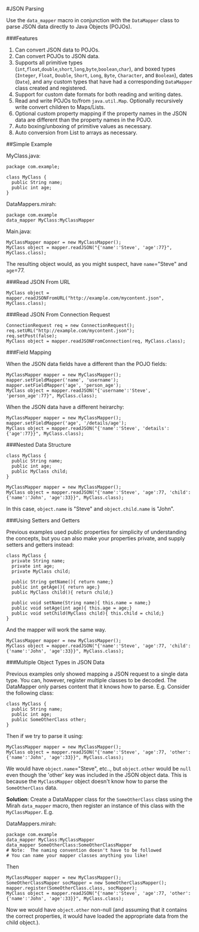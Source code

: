 #JSON Parsing

Use the `data_mapper` macro in conjunction with the `DataMapper` class to parse JSON data directly to Java Objects (POJOs).

###Features

1. Can convert JSON data to POJOs.
2. Can convert POJOs to JSON data.
3. Supports all primitive types (`int`,`float`,`double`,`short`,`long`,`byte`,`boolean`,`char`), and boxed types (`Integer`, `Float`, `Double`, `Short`, `Long`, `Byte`, `Character`, and `Boolean`), dates (`Date`), and any custom types that have had a corresponding `DataMapper` class created and registered.
4. Support for custom date formats for both reading and writing dates.
5. Read and write POJOs to/from `java.util.Map`.  Optionally recursively write convert children to Maps/Lists.
6. Optional custom property mapping if the property names in the JSON data are different than the property names in the POJO.
7. Auto boxing/unboxing of primitive values as necessary.
8. Auto conversion from List to arrays as necessary.

##Simple Example

MyClass.java:
~~~
package com.example;

class MyClass {
  public String name;
  public int age;
}
~~~

DataMappers.mirah:
~~~
package com.example
data_mapper MyClass:MyClassMapper
~~~

Main.java:
~~~
MyClassMapper mapper = new MyClassMapper();
MyClass object = mapper.readJSON("{'name':'Steve', 'age':77}", MyClass.class);
~~~

The resulting object would, as you might suspect, have `name`="Steve" and `age`=77.

###Read JSON From URL

~~~
MyClass object = mapper.readJSONFromURL("http://example.com/mycontent.json", MyClass.class);
~~~

###Read JSON From Connection Request

~~~
ConnectionRequest req = new ConnectionRequest();
req.setURL("http://example.com/mycontent.json");
req.setPost(false);
MyClass object = mapper.readJSONFromConnection(req, MyClass.class);
~~~

###Field Mapping

When the JSON data fields have a different than the POJO fields:

~~~
MyClassMapper mapper = new MyClassMapper();
mapper.setFieldMapper('name', 'username');
mapper.setFieldMapper('age', 'person_age');
MyClass object = mapper.readJSON("{'username':'Steve', 'person_age':77}", MyClass.class);
~~~

When the JSON data have a different heirarchy:

~~~
MyClassMapper mapper = new MyClassMapper();
mapper.setFieldMapper('age', '/details/age');
MyClass object = mapper.readJSON("{'name':'Steve', 'details': {'age':77}}", MyClass.class);
~~~

###Nested Data Structure

~~~
class MyClass {
  public String name;
  public int age;
  public MyClass child;
}
~~~

~~~
MyClassMapper mapper = new MyClassMapper();
MyClass object = mapper.readJSON("{'name':'Steve', 'age':77, 'child': {'name':'John', 'age':33}}", MyClass.class);
~~~

In this case, `object.name` is "Steve" and `object.child.name` is "John".

###Using Setters and Getters

Previous examples used public properties for simplicity of understanding the concepts, but you can also make your properties private, and supply setters and getters instead:

~~~
class MyClass {
  private String name;
  private int age;
  private MyClass child;
  
  public String getName(){ return name;}
  public int getAge(){ return age;}
  public MyClass child(){ return child;}
  
  public void setName(String name){ this.name = name;}
  public void setAge(int age){ this.age = age;}
  public void setChild(MyClass child){ this.child = child;}
}
~~~

And the mapper will work the same way.

~~~
MyClassMapper mapper = new MyClassMapper();
MyClass object = mapper.readJSON("{'name':'Steve', 'age':77, 'child': {'name':'John', 'age':33}}", MyClass.class);
~~~


###Multiple Object Types in JSON Data

Previous examples only showed mapping a JSON request to a single data type.  You can, however, register multiple classes to be decoded.  The DataMapper only parses content that it knows how to parse.  E.g. Consider the following class:

~~~
class MyClass {
  public String name;
  public int age;
  public SomeOtherClass other;
}
~~~

Then if we try to parse it using:

~~~
MyClassMapper mapper = new MyClassMapper();
MyClass object = mapper.readJSON("{'name':'Steve', 'age':77, 'other': {'name':'John', 'age':33}}", MyClass.class);
~~~

We would have `object.name`="Steve", etc.., but `object.other` would be `null` even though the 'other' key was included in the JSON object data.  This is because the `MyClassMapper` object doesn't know how to parse the `SomeOtherClass` data.

**Solution**:  Create a DataMapper class for the `SomeOtherClass` class using the Mirah `data_mapper` macro, then register an instance of this class with the `MyClassMapper`.  E.g.

DataMappers.mirah:
~~~
package com.example
data_mapper MyClass:MyClassMapper
data_mapper SomeOtherClass:SomeOtherClassMapper  
# Note:  The naming convention doesn't have to be followed
# You can name your mapper classes anything you like!
~~~

Then

~~~
MyClassMapper mapper = new MyClassMapper();
SomeOtherClassMapper socMapper = new SomeOtherClassMapper();
mapper.register(SomeOtherClass.class, socMapper);
MyClass object = mapper.readJSON("{'name':'Steve', 'age':77, 'other': {'name':'John', 'age':33}}", MyClass.class);
~~~

Now we would have `object.other` non-null (and assuming that it contains the correct properties, it would have loaded the appropriate data from the child object.).

